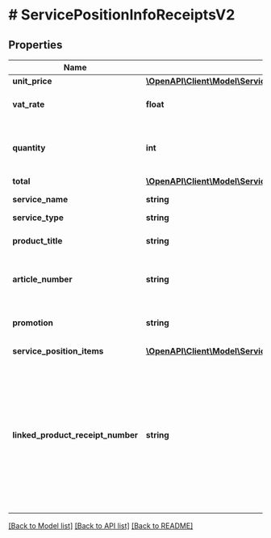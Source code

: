 # # ServicePositionInfoReceiptsV2

## Properties

Name | Type | Description | Notes
------------ | ------------- | ------------- | -------------
**unit_price** | [**\OpenAPI\Client\Model\ServicePositionInfoReceiptsV2UnitPrice**](ServicePositionInfoReceiptsV2UnitPrice.md) |  |
**vat_rate** | **float** | VAT rate for the specific service |
**quantity** | **int** | Number for items which are applicable for service |
**total** | [**\OpenAPI\Client\Model\ServicePositionInfoReceiptsV2Total**](ServicePositionInfoReceiptsV2Total.md) |  |
**service_name** | **string** | Service name |
**service_type** | **string** |  | [optional]
**product_title** | **string** | Title of the linked product |
**article_number** | **string** | Article number of the linked product |
**promotion** | **string** | Promotion code of the linked product |
**service_position_items** | [**\OpenAPI\Client\Model\ServicePositionItemInfoReceiptsV2[]**](ServicePositionItemInfoReceiptsV2.md) |  |
**linked_product_receipt_number** | **string** | Human-readable identifier refers to the purchase receipt the linked item was billed. Displayed only if item is billed with another receipt. | [optional]

[[Back to Model list]](../../README.md#models) [[Back to API list]](../../README.md#endpoints) [[Back to README]](../../README.md)

